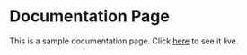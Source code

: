 # Documentation Page

This is a sample documentation page. Click [here](https://codepen.io/shashiirk/full/VwaWVMg) to see it live.
